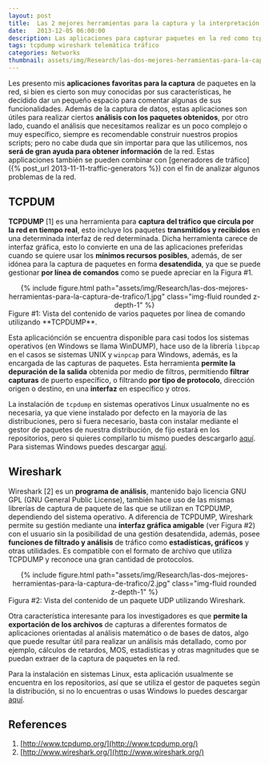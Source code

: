 ```yaml
---
layout: post
title:  Las 2 mejores herramientas para la captura y la interpretación de datos de red
date:   2013-12-05 06:00:00
description: Las aplicaciones para capturar paquetes en la red como tcpdump y wireshark son bien conocidas por sus características, además de la captura de datos, estas aplicaciones son útiles para realizar ciertos análisis con los datos obtenidos.
tags: tcpdump wireshark telemática tráfico
categories: Networks
thumbnail: assets/img/Research/las-dos-mejores-herramientas-para-la-captura-de-trafico/2.jpg
---
```

Les presento mis **aplicaciones favoritas para la captura** de paquetes en la red, si bien es cierto son muy conocidas por sus características, he decidido dar un pequeño espacio para comentar algunas de sus funcionalidades. Además de la captura de datos, estas aplicaciones son útiles para realizar ciertos **análisis con los paquetes obtenidos**, por otro lado, cuando el análisis que necesitamos realizar es un poco complejo o muy específico, siempre es recomendable construir nuestros propios scripts; pero no cabe duda que sin importar para que las utilicemos, nos **será de gran ayuda para obtener información** de la red. Estas applicaciones también se pueden combinar con [generadores de tráfico]({% post_url 2013-11-11-traffic-generators %}) con el fin de analizar algunos problemas de la red.

## TCPDUM

**TCPDUMP** [1] es una herramienta para **captura del tráfico que circula por la red en tiempo real**, esto incluye los paquetes **transmitidos y recibidos** en una determinada interfaz de red determinada. Dicha herramienta carece de interfaz gráfica, esto lo convierte en una de las aplicaciones preferidas cuando se quiere usar los **mínimos recursos posibles**, además, de ser idónea para la captura de paquetes en forma **desatendida**, ya que se puede gestionar **por línea de comandos** como se puede apreciar en la Figura #1.

<div class="row mt-3" style="text-align: center">
    <div class="col-sm mt-3 mt-md-0">
        {% include figure.html path="assets/img/Research/las-dos-mejores-herramientas-para-la-captura-de-trafico/1.jpg" class="img-fluid rounded z-depth-1" %}
    </div>
</div>
<div class="caption">
    Figure #1: Vista del contenido de varios paquetes por línea de comando utilizando **TCPDUMP**.
</div>

Esta aplicaciónción se encuentra disponible para casi todos los sistemas operativos (en Windows se llama WinDUMP), hace uso de la librería `libpcap` en el casos se sistemas UNIX y `winpcap` para Windows, además, es la encargada de las capturas de paquetes. Esta herramienta **permite la depuración de la salida** obtenida por medio de filtros, permitiendo **filtrar capturas** de puerto específico, o filtrando **por tipo de protocolo**, dirección origen o destino, en una **interfaz** en específico y otros.

La instalación de `tcpdump` en sistemas operativos Linux usualmente no es necesaria, ya que viene instalado por defecto en la mayoría de las distribuciones, pero si fuera necesario, basta con instalar mediante el gestor de paquetes de nuestra distribución, de fijo estará en los repositorios, pero si quieres compilarlo tu mismo puedes descargarlo [aquí](http://www.tcpdump.org/#latest-release). Para sistemas Windows puedes descargar [aquí](http://www.winpcap.org/windump/install/default.htm).

## Wireshark

Wireshark [2] es un **programa de análisis**, mantenido bajo licencia GNU GPL (GNU General Public License), también hace uso de las mismas librerías de captura de paquete de las que se utilizan en TCPDUMP, dependiendo del sistema operativo. A diferencia de TCPDUMP, Wireshark permite su gestión mediante una **interfaz gráfica amigable** (ver Figura #2) con el usuario sin la posibilidad de una gestión desatendida, además, posee **funciones de filtrado y análisis** de tráfico como **estadísticas, gráficos** y otras utilidades. Es compatible con el formato de archivo que utiliza TCPDUMP y reconoce una gran cantidad de protocolos.

<div class="row mt-3" style="text-align: center">
    <div class="col-sm mt-3 mt-md-0">
        {% include figure.html path="assets/img/Research/las-dos-mejores-herramientas-para-la-captura-de-trafico/2.jpg" class="img-fluid rounded z-depth-1" %}
    </div>
</div>
<div class="caption">
    Figura #2: Vista del contenido de un paquete UDP utilizando Wireshark.
</div>

Otra característica interesante para los investigadores es que **permite la exportación de los archivos** de capturas a diferentes formatos de aplicaciones orientadas al análisis matemático o de bases de datos, algo que puede resultar útil para realizar un análisis más detallado, como por ejemplo, cálculos de retardos, MOS, estadísticas y otras magnitudes que se puedan extraer de la captura de paquetes en la red.

Para la instalación en sistemas Linux, esta aplicación usualmente se encuentra en los repositorios, así que se utiliza el gestor de paquetes según la distribución, si no lo encuentras o usas Windows lo puedes descargar [aquí](http://www.wireshark.org/download).

## References

1. [http://www.tcpdump.org/](http://www.tcpdump.org/)
2. [http://www.wireshark.org/](http://www.wireshark.org/)